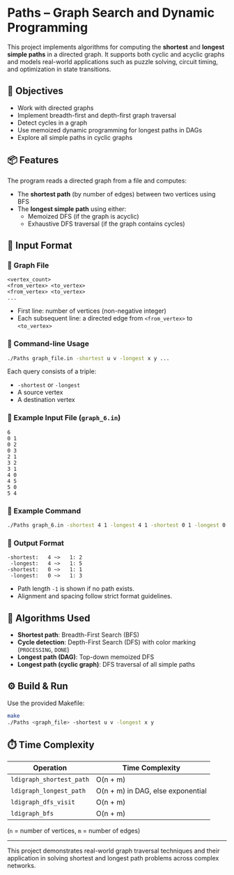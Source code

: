 # Paths – Graph Search and Dynamic Programming

This project implements algorithms for computing the **shortest** and **longest simple paths** in a directed graph. It supports both cyclic and acyclic graphs and models real-world applications such as puzzle solving, circuit timing, and optimization in state transitions.

## 🎯 Objectives

- Work with directed graphs  
- Implement breadth-first and depth-first graph traversal  
- Detect cycles in a graph  
- Use memoized dynamic programming for longest paths in DAGs  
- Explore all simple paths in cyclic graphs  

## 📦 Features

The program reads a directed graph from a file and computes:

- The **shortest path** (by number of edges) between two vertices using BFS  
- The **longest simple path** using either:
  - Memoized DFS (if the graph is acyclic)  
  - Exhaustive DFS traversal (if the graph contains cycles)

## 📁 Input Format

### 📌 Graph File

```
<vertex_count>
<from_vertex> <to_vertex>
<from_vertex> <to_vertex>
...
```

- First line: number of vertices (non-negative integer)
- Each subsequent line: a directed edge from `<from_vertex>` to `<to_vertex>`

### 📌 Command-line Usage

```bash
./Paths graph_file.in -shortest u v -longest x y ...
```

Each query consists of a triple:
- `-shortest` or `-longest`
- A source vertex
- A destination vertex

### 📌 Example Input File (`graph_6.in`)

```
6
0 1
0 2
0 3
2 1
3 2
3 1
4 0
4 5
5 0
5 4
```

### 📌 Example Command

```bash
./Paths graph_6.in -shortest 4 1 -longest 4 1 -shortest 0 1 -longest 0 1
```

### 📌 Output Format

```
-shortest:   4 ~>   1: 2
 -longest:   4 ~>   1: 5
-shortest:   0 ~>   1: 1
 -longest:   0 ~>   1: 3
```

- Path length `-1` is shown if no path exists.
- Alignment and spacing follow strict format guidelines.

## 🧠 Algorithms Used

- **Shortest path**: Breadth-First Search (BFS)  
- **Cycle detection**: Depth-First Search (DFS) with color marking (`PROCESSING`, `DONE`)  
- **Longest path (DAG)**: Top-down memoized DFS  
- **Longest path (cyclic graph)**: DFS traversal of all simple paths  

## ⚙️ Build & Run

Use the provided Makefile:

```bash
make
./Paths <graph_file> -shortest u v -longest x y
```

## ⏱️ Time Complexity

| Operation                    | Time Complexity         |
|-----------------------------|--------------------------|
| `ldigraph_shortest_path`    | O(n + m)                |
| `ldigraph_longest_path`     | O(n + m) in DAG, else exponential |
| `ldigraph_dfs_visit`        | O(n + m)                |
| `ldigraph_bfs`              | O(n + m)                |

(`n` = number of vertices, `m` = number of edges)

---

This project demonstrates real-world graph traversal techniques and their application in solving shortest and longest path problems across complex networks.
